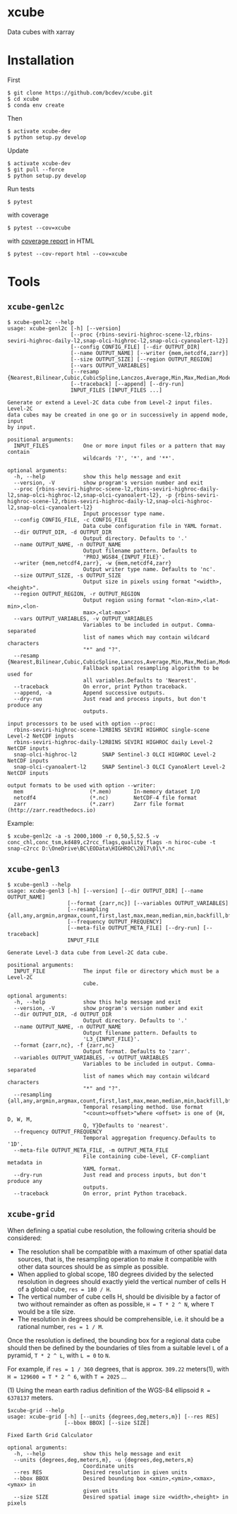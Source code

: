 # xcube

Data cubes with xarray

# Installation

First
    
    $ git clone https://github.com/bcdev/xcube.git
    $ cd xcube
    $ conda env create
    
Then
    
    $ activate xcube-dev
    $ python setup.py develop

Update
    
    $ activate xcube-dev
    $ git pull --force
    $ python setup.py develop
    
    
Run tests

    $ pytest
    
with coverage

    $ pytest --cov=xcube

with [coverage report](https://pytest-cov.readthedocs.io/en/latest/reporting.html) in HTML

    $ pytest --cov-report html --cov=xcube


# Tools

## `xcube-genl2c`

    $ xcube-genl2c --help
    usage: xcube-genl2c [-h] [--version]
                        [--proc {rbins-seviri-highroc-scene-l2,rbins-seviri-highroc-daily-l2,snap-olci-highroc-l2,snap-olci-cyanoalert-l2}]
                        [--config CONFIG_FILE] [--dir OUTPUT_DIR]
                        [--name OUTPUT_NAME] [--writer {mem,netcdf4,zarr}]
                        [--size OUTPUT_SIZE] [--region OUTPUT_REGION]
                        [--vars OUTPUT_VARIABLES]
                        [--resamp {Nearest,Bilinear,Cubic,CubicSpline,Lanczos,Average,Min,Max,Median,Mode,Q1,Q3}]
                        [--traceback] [--append] [--dry-run]
                        INPUT_FILES [INPUT_FILES ...]
    
    Generate or extend a Level-2C data cube from Level-2 input files. Level-2C
    data cubes may be created in one go or in successively in append mode, input
    by input.
    
    positional arguments:
      INPUT_FILES           One or more input files or a pattern that may contain
                            wildcards '?', '*', and '**'.
    
    optional arguments:
      -h, --help            show this help message and exit
      --version, -V         show program's version number and exit
      --proc {rbins-seviri-highroc-scene-l2,rbins-seviri-highroc-daily-l2,snap-olci-highroc-l2,snap-olci-cyanoalert-l2}, -p {rbins-seviri-highroc-scene-l2,rbins-seviri-highroc-daily-l2,snap-olci-highroc-l2,snap-olci-cyanoalert-l2}
                            Input processor type name.
      --config CONFIG_FILE, -c CONFIG_FILE
                            Data cube configuration file in YAML format.
      --dir OUTPUT_DIR, -d OUTPUT_DIR
                            Output directory. Defaults to '.'
      --name OUTPUT_NAME, -n OUTPUT_NAME
                            Output filename pattern. Defaults to
                            'PROJ_WGS84_{INPUT_FILE}'.
      --writer {mem,netcdf4,zarr}, -w {mem,netcdf4,zarr}
                            Output writer type name. Defaults to 'nc'.
      --size OUTPUT_SIZE, -s OUTPUT_SIZE
                            Output size in pixels using format "<width>,<height>".
      --region OUTPUT_REGION, -r OUTPUT_REGION
                            Output region using format "<lon-min>,<lat-min>,<lon-
                            max>,<lat-max>"
      --vars OUTPUT_VARIABLES, -v OUTPUT_VARIABLES
                            Variables to be included in output. Comma-separated
                            list of names which may contain wildcard characters
                            "*" and "?".
      --resamp {Nearest,Bilinear,Cubic,CubicSpline,Lanczos,Average,Min,Max,Median,Mode,Q1,Q3}
                            Fallback spatial resampling algorithm to be used for
                            all variables.Defaults to 'Nearest'.
      --traceback           On error, print Python traceback.
      --append, -a          Append successive outputs.
      --dry-run             Just read and process inputs, but don't produce any
                            outputs.
    
    input processors to be used with option --proc:
      rbins-seviri-highroc-scene-l2RBINS SEVIRI HIGHROC single-scene Level-2 NetCDF inputs
      rbins-seviri-highroc-daily-l2RBINS SEVIRI HIGHROC daily Level-2 NetCDF inputs
      snap-olci-highroc-l2        SNAP Sentinel-3 OLCI HIGHROC Level-2 NetCDF inputs
      snap-olci-cyanoalert-l2     SNAP Sentinel-3 OLCI CyanoAlert Level-2 NetCDF inputs
    
    output formats to be used with option --writer:
      mem                     (*.mem)       In-memory dataset I/O
      netcdf4                 (*.nc)        NetCDF-4 file format
      zarr                    (*.zarr)      Zarr file format (http://zarr.readthedocs.io)



Example:

    $ xcube-genl2c -a -s 2000,1000 -r 0,50,5,52.5 -v conc_chl,conc_tsm,kd489,c2rcc_flags,quality_flags -n hiroc-cube -t snap-c2rcc D:\OneDrive\BC\EOData\HIGHROC\2017\01\*.nc


## `xcube-genl3`

    $ xcube-genl3 --help
    usage: xcube-genl3 [-h] [--version] [--dir OUTPUT_DIR] [--name OUTPUT_NAME]
                       [--format {zarr,nc}] [--variables OUTPUT_VARIABLES]
                       [--resampling {all,any,argmin,argmax,count,first,last,max,mean,median,min,backfill,bfill,ffill,interpolate,nearest,pad}]
                       [--frequency OUTPUT_FREQUENCY]
                       [--meta-file OUTPUT_META_FILE] [--dry-run] [--traceback]
                       INPUT_FILE
    
    Generate Level-3 data cube from Level-2C data cube.
    
    positional arguments:
      INPUT_FILE            The input file or directory which must be a Level-2C
                            cube.
    
    optional arguments:
      -h, --help            show this help message and exit
      --version, -V         show program's version number and exit
      --dir OUTPUT_DIR, -d OUTPUT_DIR
                            Output directory. Defaults to '.'
      --name OUTPUT_NAME, -n OUTPUT_NAME
                            Output filename pattern. Defaults to
                            'L3_{INPUT_FILE}'.
      --format {zarr,nc}, -f {zarr,nc}
                            Output format. Defaults to 'zarr'.
      --variables OUTPUT_VARIABLES, -v OUTPUT_VARIABLES
                            Variables to be included in output. Comma-separated
                            list of names which may contain wildcard characters
                            "*" and "?".
      --resampling {all,any,argmin,argmax,count,first,last,max,mean,median,min,backfill,bfill,ffill,interpolate,nearest,pad}
                            Temporal resampling method. Use format
                            "<count><offset>"where <offset> is one of {H, D, W, M,
                            Q, Y}Defaults to 'nearest'.
      --frequency OUTPUT_FREQUENCY
                            Temporal aggregation frequency.Defaults to '1D'.
      --meta-file OUTPUT_META_FILE, -m OUTPUT_META_FILE
                            File containing cube-level, CF-compliant metadata in
                            YAML format.
      --dry-run             Just read and process inputs, but don't produce any
                            outputs.
      --traceback           On error, print Python traceback.


## `xcube-grid`


When defining a spatial cube resolution, the following criteria should be considered:

* The resolution shall be compatible with a maximum of other spatial data sources, that is,
  the resampling operation to make it compatible with other data sources should be as simple as possible.
* When applied to global scope, 180 degrees divided by the selected resolution in degrees
  should exactly yield the vertical number of cells H of a global cube, `res = 180 / H`.
* The vertical number of cube cells H, should be divisible by a factor of two without remainder
  as often as possible, `H = T * 2 ^ N`, where `T` would be a tile size.
* The resolution in degrees should be comprehensible, i.e. it should be a rational number, `res = 1 / M`.

Once the resolution is defined, the bounding box for a regional data cube should then be defined
by the boundaries of tiles from a suitable level `L` of a pyramid, `T * 2 ^ L`, with `L = 0` to `N`.

For example, if `res = 1 / 360` degrees, that is approx. `309.22` meters(1), with `H = 129600 = T * 2 ^ 6`,
with `T = 2025` ...



(1) Using the mean earth radius definition of the WGS-84 ellipsoid `R = 6378137` meters.





    $xcube-grid --help
    usage: xcube-grid [-h] [--units {degrees,deg,meters,m}] [--res RES]
                      [--bbox BBOX] [--size SIZE]
    
    Fixed Earth Grid Calculator
    
    optional arguments:
      -h, --help            show this help message and exit
      --units {degrees,deg,meters,m}, -u {degrees,deg,meters,m}
                            Coordinate units
      --res RES             Desired resolution in given units
      --bbox BBOX           Desired bounding box <xmin>,<ymin>,<xmax>,<ymax> in
                            given units
      --size SIZE           Desired spatial image size <width>,<height> in pixels
    
